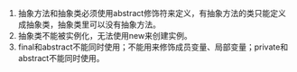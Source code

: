 1. 抽象方法和抽象类必须使用abstract修饰符来定义，有抽象方法的类只能定义成抽象类，抽象类里可以没有抽象方法。
2. 抽象类不能被实例化，无法使用new来创建实例。
3. final和abstract不能同时使用；不能用来修饰成员变量、局部变量；private和abstract不能同时使用。